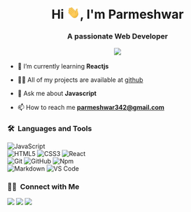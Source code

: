 <h1 align="center">Hi <img src="https://raw.githubusercontent.com/ABSphreak/ABSphreak/master/gifs/Hi.gif" width="30px">, I'm Parmeshwar</h1>
<h3 align="center">A passionate Web Developer</h3>
	
<p align="center">
  <img src="https://komarev.com/ghpvc/?username=parmeshwaryadav&color=blueviolet&style=flat">
</p>

- 🌱 I’m currently learning **Reactjs**

- 👨‍💻 All of my projects are available at [github](https://github.com/Parmeshwaryadav?tab=repositories)

- 💬 Ask me about **Javascript**

- 📫 How to reach me **parmeshwar342@gmail.com**

	
### 🛠 &nbsp;Languages and Tools

![JavaScript](https://img.shields.io/badge/-JavaScript-%23F7DF1C?style=for-the-badge&logo=javascript&logoColor=000000&labelColor=%23F7DF1C&color=%23FFCE5A)
<br>
![HTML5](https://img.shields.io/badge/-HTML5-%23E44D27?style=for-the-badge&logo=html5&logoColor=ffffff)
![CSS3](https://img.shields.io/badge/-CSS3-%231572B6?style=for-the-badge&logo=css3)
![React](https://img.shields.io/badge/-React-61DAFB?style=for-the-badge&logo=react&logoColor=ffffff)
<br>
![Git](https://img.shields.io/badge/-Git-%23F05032?style=for-the-badge&logo=git&logoColor=%23ffffff)
![GitHub](https://img.shields.io/badge/-GitHub-181717?style=for-the-badge&logo=github)
![Npm](https://img.shields.io/badge/-npm-CB3837?style=for-the-badge&logo=npm)
<br>
![Markdown](https://img.shields.io/badge/Markdown-000000?style=for-the-badge&logo=markdown&logoColor=white)
![VS Code](http://img.shields.io/badge/-VS%20Code-007ACC?style=for-the-badge&logo=visual-studio-code&logoColor=ffffff)
<br/>

### 🤝🏻 &nbsp;Connect with Me

<p>
<a href="https://www.linkedin.com/in/parmeshwaryadav"><img src="https://img.shields.io/badge/-parmeshwaryadav-0077B5?style=flat&logo=Linkedin&logoColor=white"/></a>
<a href="mailto:yadavparmeshwar342@gmail.com"><img src="https://img.shields.io/badge/-yadavparmeshwar342@gmail.com-D14836?style=flat&logo=Gmail&logoColor=white"/></a>
<a href="https://twitter.com/parmeshwar342"><img src="https://img.shields.io/badge/-@parmeshwar342-1877F2?style=flat&logo=Twitter&logoColor=white"/></a>
</p>
